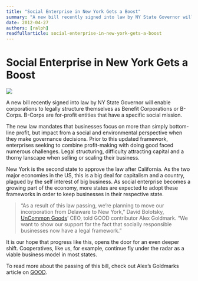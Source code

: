 ```yaml
---
title: "Social Enterprise in New York Gets a Boost"
summary: "A new bill recently signed into law by NY State Governor will enable corporations to legally structure themselves as Benefit Corporations or B-Corps. B-Corps are for-profit entities that have a specific social mission."
date: 2012-04-27
authors: [ralph]
readfullarticle: social-enterprise-in-new-york-gets-a-boost
---
```


# Social Enterprise in New York Gets a Boost

<img src="/assets/img/blog/2012-04-27.jpg" class="center-element">

A new bill recently signed into law by NY State Governor will enable corporations to legally structure themselves as Benefit Corporations or B-Corps. B-Corps are for-profit entities that have a specific social mission.

The new law mandates that businesses focus on more than simply bottom-line profit, but impact from a social and environmental perspective when they make governance decisions. Prior to this updated framework, enterprises seeking to combine profit-making with doing good faced numerous challenges. Legal structuring, difficulty attracting capital and a thorny lanscape when selling or scaling their business.

New York is the second state to approve the law after California. As the two major economies in the US, this is a big deal for capitalism and a country, plagued by the self interest of big business. As social enterprise becomes a growing part of the economy, more states are expected to adopt these frameworks in order to keep businesses in their respective state.

> “As a result of this law passing, we’re planning to move our incorporation from Delaware to New York,” David Bolotsky, [UnCommon Goods](http://www.uncommongoods.com/)’ CEO, told GOOD contributor Alex Goldmark. “We want to show our support for the fact that socially responsible businesses now have a legal framework.”

It is our hope that progress like this, opens the door for an even deeper shift. Cooperatives, like us, for example, continue fly under the radar as a viable business model in most states.

To read more about the passing of this bill, check out Alex’s Goldmarks article on [GOOD](http://www.good.is/post/in-new-york-a-legislative-victory-for-social-enterprise/).
